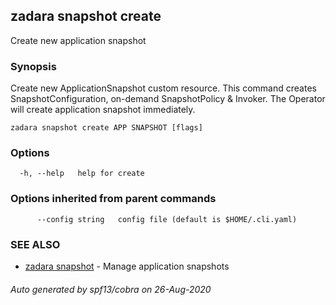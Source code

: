 ## zadara snapshot create

Create new application snapshot

### Synopsis

Create new ApplicationSnapshot custom resource.
This command creates SnapshotConfiguration, on-demand SnapshotPolicy & Invoker.
The Operator will create application snapshot immediately.

```
zadara snapshot create APP SNAPSHOT [flags]
```

### Options

```
  -h, --help   help for create
```

### Options inherited from parent commands

```
      --config string   config file (default is $HOME/.cli.yaml)
```

### SEE ALSO

* [zadara snapshot](zadara_snapshot.md)	 - Manage application snapshots

###### Auto generated by spf13/cobra on 26-Aug-2020
